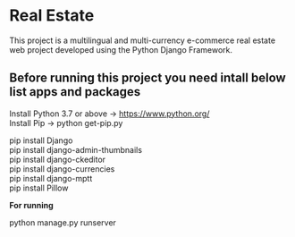 # Real Estate

This project is a multilingual and multi-currency e-commerce real estate web project developed using the Python Django Framework.

## Before running this project you need intall below list apps and packages

Install Python 3.7 or above -> https://www.python.org/<br>
Install Pip   -> python get-pip.py<br>

pip install Django<br>
pip install django-admin-thumbnails<br>
pip install django-ckeditor<br>
pip install django-currencies<br>
pip install django-mptt<br>
pip install Pillow<br>

<b>For running</b> <br>

python manage.py runserver<br>
